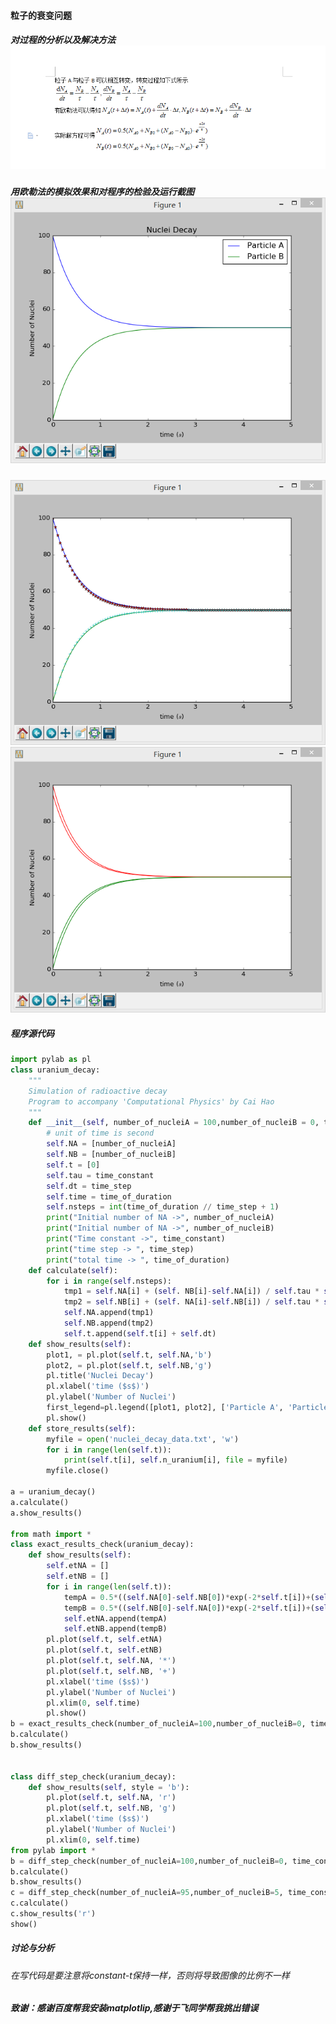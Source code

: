 ####  粒子的衰变问题
##### 对过程的分析以及解决方法![github](https://github.com/Huangyu007/compuational_physics_N2014301020030/blob/master/QQ%E6%88%AA%E5%9B%BE20161009213933.png)
##### 用欧勒法的模拟效果和对程序的检验及运行截图![github](https://github.com/Huangyu007/compuational_physics_N2014301020030/blob/master/QQ%E6%88%AA%E5%9B%BE20161009205843.png)
![github](https://github.com/Huangyu007/compuational_physics_N2014301020030/blob/master/QQ%E6%88%AA%E5%9B%BE20161009205917.png)
![github](https://github.com/Huangyu007/compuational_physics_N2014301020030/blob/master/QQ%E6%88%AA%E5%9B%BE20161009205935.png)
##### 程序源代码
``` python
import pylab as pl
class uranium_decay:
    """
    Simulation of radioactive decay
    Program to accompany 'Computational Physics' by Cai Hao
    """
    def __init__(self, number_of_nucleiA = 100,number_of_nucleiB = 0, time_constant = 1, time_of_duration = 5, time_step = 0.01):
        # unit of time is second
        self.NA = [number_of_nucleiA]
        self.NB = [number_of_nucleiB]
        self.t = [0]
        self.tau = time_constant
        self.dt = time_step
        self.time = time_of_duration
        self.nsteps = int(time_of_duration // time_step + 1)
        print("Initial number of NA ->", number_of_nucleiA)
        print("Initial number of NA ->", number_of_nucleiB)
        print("Time constant ->", time_constant)
        print("time step -> ", time_step)
        print("total time -> ", time_of_duration)
    def calculate(self):
        for i in range(self.nsteps):
            tmp1 = self.NA[i] + (self. NB[i]-self.NA[i]) / self.tau * self.dt
            tmp2 = self.NB[i] + (self. NA[i]-self.NB[i]) / self.tau * self.dt                         
            self.NA.append(tmp1)
            self.NB.append(tmp2)                          
            self.t.append(self.t[i] + self.dt)
    def show_results(self):
        plot1, = pl.plot(self.t, self.NA,'b')
        plot2, = pl.plot(self.t, self.NB,'g')
        pl.title('Nuclei Decay')
        pl.xlabel('time ($s$)')
        pl.ylabel('Number of Nuclei')
        first_legend=pl.legend([plot1, plot2], ['Particle A', 'Particle B'], loc="best")
        pl.show()
    def store_results(self):
        myfile = open('nuclei_decay_data.txt', 'w')
        for i in range(len(self.t)):
            print(self.t[i], self.n_uranium[i], file = myfile)
        myfile.close()

a = uranium_decay()
a.calculate()
a.show_results()

from math import *
class exact_results_check(uranium_decay):
    def show_results(self):
        self.etNA = []
        self.etNB = []
        for i in range(len(self.t)):
            tempA = 0.5*((self.NA[0]-self.NB[0])*exp(-2*self.t[i])+(self.NA[0]+self.NB[0]))
            tempB = 0.5*((self.NB[0]-self.NA[0])*exp(-2*self.t[i])+(self.NA[0]+self.NB[0]))
            self.etNA.append(tempA)
            self.etNB.append(tempB)
        pl.plot(self.t, self.etNA)
        pl.plot(self.t, self.etNB)
        pl.plot(self.t, self.NA, '*')
        pl.plot(self.t, self.NB, '+')
        pl.xlabel('time ($s$)')
        pl.ylabel('Number of Nuclei')
        pl.xlim(0, self.time)
        pl.show()
b = exact_results_check(number_of_nucleiA=100,number_of_nucleiB=0, time_constant=1, time_step=0.05)
b.calculate()
b.show_results()


class diff_step_check(uranium_decay):
    def show_results(self, style = 'b'):
        pl.plot(self.t, self.NA, 'r')
        pl.plot(self.t, self.NB, 'g')
        pl.xlabel('time ($s$)')
        pl.ylabel('Number of Nuclei')
        pl.xlim(0, self.time)
from pylab import *
b = diff_step_check(number_of_nucleiA=100,number_of_nucleiB=0, time_constant=1, time_step=0.01)
b.calculate()
b.show_results()
c = diff_step_check(number_of_nucleiA=95,number_of_nucleiB=5, time_constant=1, time_step=0.02)
c.calculate()
c.show_results('r')
show()
``` 
##### 讨论与分析
###### 在写代码是要注意将constant-t保持一样，否则将导致图像的比例不一样
##### 致谢：感谢百度帮我安装matplotlip,感谢于飞同学帮我挑出错误
